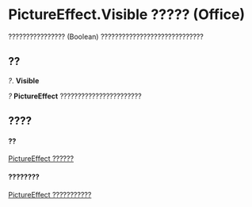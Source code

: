 
# PictureEffect.Visible ????? (Office)

???????????????? (Boolean) ?????????????????????????????


## ??

 _?_. **Visible**

 _?_ **PictureEffect** ???????????????????????


## ????


#### ??


[PictureEffect ??????](af3f742a-e082-1abd-7df2-d1fb2f57c8a2.md)
#### ????????


[PictureEffect ???????????](http://msdn.microsoft.com/library/df7a24cd-db6f-1ab1-e0e4-3b332ba27bd5%28Office.15%29.aspx)
